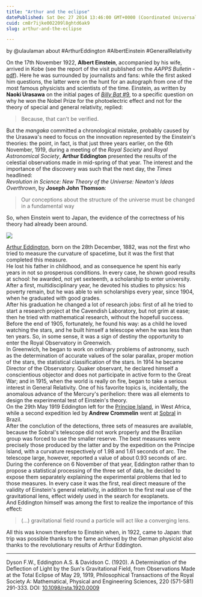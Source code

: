 ```yaml
---
title: "Arthur and the eclipse"
datePublished: Sat Dec 27 2014 13:46:00 GMT+0000 (Coordinated Universal Time)
cuid: cm8r7ijke002209l8ghtd6ak9
slug: arthur-and-the-eclipse

---
```



by @ulaulaman about #ArthurEddington #AlbertEinstein #GeneralRelativity

On the 17th November 1922, **Albert Einstein**, accompanied by his wife, arrived in Kobe (see the report of the visit published on the _AAPPS Bulletin_ - [pdf](http://www.posweb.co.kr/bulletin/Vol.15-2.pdf)). Here he was surrounded by journalists and fans: while the first asked him questions, the latter were on the hunt for an autograph from one of the most famous physicists and scientists of the time. Einstein, as written by **Naoki Urasawa** on the initial pages of [_Billy Bat_ #9](http://mangafox.me/manga/billy_bat/v09/c070/1.html), to a specific question on why he won the Nobel Prize for the photoelectric effect and not for the theory of special and general relativity, replied:

> Because, that can't be verified.

But the _mangaka_ committed a chronological mistake, probably caused by the Urasawa's need to focus on the innovation represented by the Einstein's theories: the point, in fact, is that just three years earlier, on the 6th November, 1919, during a meeting of the _Royal Society_ and _Royal Astronomical Society_, **Arthur Eddington** presented the results of the celestial observations made ​​in mid-spring of that year. The interest and the importance of the discovery was such that the next day, the _Times_ headlined:  
_Revolution in Science: New Theory of the Universe: Newton's Ideas Overthrown_, by **Joseph John Thomson**:

> Our conceptions about the structure of the universe must be changed in a fundamental way

So, when Einstein went to Japan, the evidence of the correctness of his theory had already been around.

[![](https://cdn.hashnode.com/res/hashnode/image/upload/v1743071076550/c82aa472-e87d-4e68-9bd6-c533c0d74033.jpeg)](http://commons.wikimedia.org/wiki/File:Arthur_Stanley_Eddington.jpg)

[Arthur Eddington](http://en.wikipedia.org/wiki/Arthur_Eddington), born on the 28th December, 1882, was not the first who tried to measure the curvature of spacetime, but it was the first that completed this measure.  
He lost his father in childhood, and as consequence he spent his early years in not so prosperous conditions. In every case, he shown good results at school: he awarded, not yet sexteenth, a scholarship to enter university.  
After a first, multidisciplinary year, he devoted his studies to physics: his poverty remain, but he was able to win scholarships every year, since 1904, when he graduated with good grades.  
After his graduation he changed a lot of research jobs: first of all he tried to start a research project at the Cavendish Laboratory, but not grim at ease; then he tried with mathematical research, without the hopefull success. Before the end of 1905, fortunately, he found his way: as a child he loved watching the stars, and he built himself a telescope when he was less than ten years. So, in some sense, it was a sign of destiny the opportunity to enter the Royal Observatory in Greenwich.  
In Greenwich, he began to work on ordinary problems of astronomy, such as the determination of accurate values of the solar parallax, proper motion of the stars, the statistical classification of the stars. In 1914 he became Director of the Observatory. Quaker observant, he declared himself a conscientious objector and does not participate in active form to the Great War; and in 1915, when the world is really on fire, began to take a serious interest in General Relativity. One of his favorite topics is, incidentally, the anomalous advance of the Mercury's perihelion: there was all elements to design the experimental test of Einstein's theory.  
On the 29th May 1919 Eddington left for the [Príncipe Island](http://en.wikipedia.org/wiki/Pr%C3%ADncipe), in West Africa, while a second expedition led by **Andrew Crommelin** went at [Sobral](http://en.wikipedia.org/wiki/Sobral,_Cear%C3%A1) in Brazil.  
After the conclution of the detections, three sets of measures are available, because the Sobral's telescope did not work properly and the Brazilian group was forced to use the smaller reserve. The best measures were precisely those produced by the latter and by the expedition on the Príncipe Island, with a curvature respectively of 1.98 and 1.61 seconds of arc. The telescope large, however, reported a value of about 0.93 seconds of arc. During the conference on 6 November of that year, Eddington rather than to propose a statistical processing of the three set of data, he decided to expose them separately explaining the experimental problems that led to those measures. In every case it was the first, real direct measure of the validity of Einstein's general relativity, in addition to the first real use of the gravitational lens, effect widely used in the search for exoplanets.  
And Eddington himself was among the first to realize the importance of this effect:

> (...) gravitational field round a particle will act like a converging lens.

All this was known therefore to Einstein when, in 1922, came to Japan: that trip was possible thanks to the fame achieved by the German physicist also thanks to the revolutionary results of Arthur Eddington.

* * *

Dyson F.W., Eddington A.S. & Davidson C. (1920). A Determination of the Deflection of Light by the Sun's Gravitational Field, from Observations Made at the Total Eclipse of May 29, 1919, Philosophical Transactions of the Royal Society A: Mathematical, Physical and Engineering Sciences, 220 (571-581) 291-333. DOI: [10.1098/rsta.1920.0009](http://dx.doi.org/10.1098%2Frsta.1920.0009)